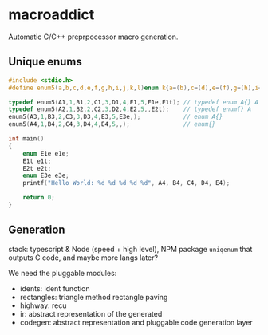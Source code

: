# macroaddict

Automatic C/C++ preprpocessor macro generation.

## Unique enums

```c
#include <stdio.h>
#define enum5(a,b,c,d,e,f,g,h,i,j,k,l)enum k{a=(b),c=(d),e=(f),g=(h),i=(j)}l;_Static_assert(((b)-(d))*((b)-(f))*((b)-(h))*((b)-(j))*((d)-(f))*((d)-(h))*((d)-(j))*((f)-(h))*((f)-(j))*((h)-(j)),"duplicate enum values")

typedef enum5(A1,1,B1,2,C1,3,D1,4,E1,5,E1e,E1t); // typedef enum A{} A  named + typedef
typedef enum5(A2,1,B2,2,C2,3,D2,4,E2,5,,E2t);    // typedef enum{} A    typedef
enum5(A3,1,B3,2,C3,3,D3,4,E3,5,E3e,);            // enum A{}            named
enum5(A4,1,B4,2,C4,3,D4,4,E4,5,,);               // enum{}              anonymous

int main() 
{
    enum E1e e1e;
    E1t e1t;
    E2t e2t;
    enum E3e e3e;
    printf("Hello World: %d %d %d %d %d", A4, B4, C4, D4, E4);

    return 0;
}
```

## Generation

stack: typescript & Node (speed + high level), NPM package `uniqenum` that outputs C code, and maybe more langs later?

We need the pluggable modules:

- idents: ident function
- rectangles: triangle method rectangle paving
- highway: recu
- ir: abstract representation of the generated
- codegen: abstract representation and pluggable code generation layer
